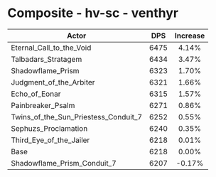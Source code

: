 # Composite - hv-sc - venthyr
| Actor | DPS | Increase |
|---|:---:|:---:|
|Eternal_Call_to_the_Void|6475|4.14%|
|Talbadars_Stratagem|6434|3.47%|
|Shadowflame_Prism|6323|1.70%|
|Judgment_of_the_Arbiter|6321|1.66%|
|Echo_of_Eonar|6315|1.57%|
|Painbreaker_Psalm|6271|0.86%|
|Twins_of_the_Sun_Priestess_Conduit_7|6252|0.55%|
|Sephuzs_Proclamation|6240|0.35%|
|Third_Eye_of_the_Jailer|6218|0.01%|
|Base|6218|0.00%|
|Shadowflame_Prism_Conduit_7|6207|-0.17%|
